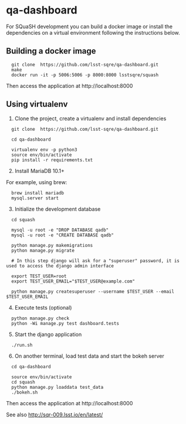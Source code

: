 # qa-dashboard

For SQuaSH development you can build a docker image 
or install the dependencies on a virtual environment following 
the instructions below.

## Building a docker image

```
  git clone  https://github.com/lsst-sqre/qa-dashboard.git
  make
  docker run -it -p 5006:5006 -p 8000:8000 lsstsqre/squash
```
Then access the application at http://localhost:8000 

## Using virtualenv

1. Clone the project, create a virtualenv and install dependencies
```
  git clone  https://github.com/lsst-sqre/qa-dashboard.git

  cd qa-dashboard

  virtualenv env -p python3
  source env/bin/activate
  pip install -r requirements.txt
```

2. Install MariaDB 10.1+

For example, using brew:
```
  brew install mariadb
  mysql.server start
```

3. Initialize the development database
```
  cd squash

  mysql -u root -e "DROP DATABASE qadb"
  mysql -u root -e "CREATE DATABASE qadb"

  python manage.py makemigrations
  python manage.py migrate

  # In this step django will ask for a "superuser" password, it is used to access the django admin interface

  export TEST_USER=root
  export TEST_USER_EMAIL="$TEST_USER@example.com"

  python manage.py createsuperuser --username $TEST_USER --email $TEST_USER_EMAIL
```
  
4. Execute tests (optional)
```
  python manage.py check
  python -Wi manage.py test dashboard.tests
```

5. Start the django application
```
  ./run.sh
```

6. On another terminal, load test data and start the bokeh server
```
  cd qa-dashboard

  source env/bin/activate
  cd squash
  python manage.py loaddata test_data
  ./bokeh.sh
```

Then access the application at http://localhost:8000

See also http://sqr-009.lsst.io/en/latest/
